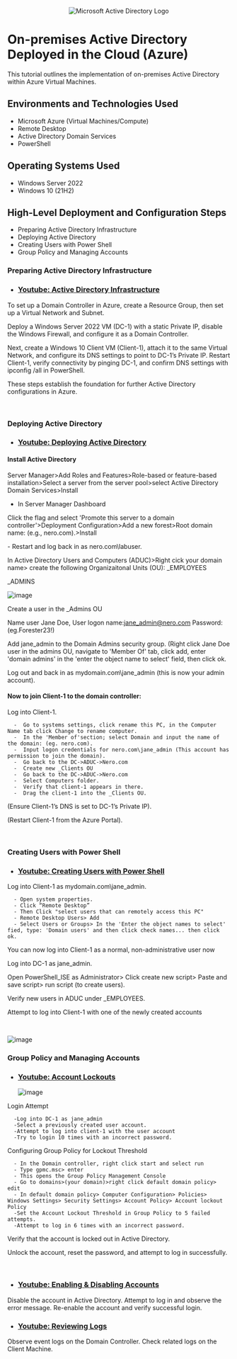 <p align="center">
<img src="https://i.imgur.com/pU5A58S.png" alt="Microsoft Active Directory Logo"/>
</p>

<h1>On-premises Active Directory Deployed in the Cloud (Azure)</h1>
This tutorial outlines the implementation of on-premises Active Directory within Azure Virtual Machines.<br />




<h2>Environments and Technologies Used</h2>

- Microsoft Azure (Virtual Machines/Compute)
- Remote Desktop
- Active Directory Domain Services
- PowerShell

<h2>Operating Systems Used </h2>

- Windows Server 2022
- Windows 10 (21H2)

<h2>High-Level Deployment and Configuration Steps</h2>

-  Preparing Active Directory Infrastructure
-  Deploying Active Directory
-  Creating Users with Power Shell
-  Group Policy and Managing Accounts

<h3>Preparing Active Directory Infrastructure</h3>

- ### [Youtube: Active Directory Infrastructure](https://youtu.be/NdzmEvoZbUU)

<p>

To set up a Domain Controller in Azure, create a Resource Group, then set up a Virtual Network and Subnet. 

Deploy a Windows Server 2022 VM (DC-1) with a static Private IP, disable the Windows Firewall, and configure it as a Domain Controller. 

Next, create a Windows 10 Client VM (Client-1), attach it to the same Virtual Network, and configure its DNS settings to point to DC-1’s Private IP. Restart Client-1, verify connectivity by pinging DC-1, and confirm DNS settings with ipconfig /all in PowerShell. 

These steps establish the foundation for further Active Directory configurations in Azure.


</p>
</br>

<h3>Deploying Active Directory</h3>

- ### [Youtube: Deploying Active Directory](https://youtu.be/K609TSbxmj0)


<h4>Install Active Directory</h4>

<p> Server Manager>Add Roles and Features>Role-based or feature-based installation>Select a server from the server pool>select Active Directory Domain Services>Install

- In Server Manager Dashboard

Click the flag and select 'Promote this server to a domain controller'>Deployment Configuration>Add a new forest>Root domain name: (e.g., nero.com).>Install </p>

<p>
- Restart and log back in as nero.com\labuser.

In Active Directory Users and Computers (ADUC)>Right cick your domain name> create the following Organizaitonal Units (OU):
_EMPLOYEES

_ADMINS
</p> 

![image](https://github.com/user-attachments/assets/9a8a322b-5d82-4e03-a313-25b8152bbe45)

<p>

Create a user in the _Admins OU 
  
Name user Jane Doe, User logon name:jane_admin@nero.com Password:(eg.Forester23!)

Add jane_admin to the Domain Admins security group. (Right click Jane Doe user in the admins OU, navigate to 'Member Of' tab, click add, 
enter 'domain admins' in the 'enter the object name to select' field, then click ok.

Log out and back in as mydomain.com\jane_admin (this is now your admin account).
</p>

<h4>Now to join Client-1 to the domain controller:</h4>

<p>
Log into Client-1.

      -  Go to systems settings, click rename this PC, in the Computer Name tab click Change to rename computer.
      -  In the 'Member of'section; select Domain and input the name of the domain: (eg. nero.com).
      -  Input logon credentials for nero.com\jane_admin (This account has permission to join the domain).
      -  Go back to the DC->ADUC->Nero.com
      -  Create new _Clients OU
      -  Go back to the DC->ADUC->Nero.com
      -  Select Computers folder. 
      -  Verify that client-1 appears in there.
      -  Drag the client-1 into the _Clients OU.
      
(Ensure Client-1’s DNS is set to DC-1’s Private IP).

(Restart Client-1 from the Azure Portal).

</p>
</br>

<h3>Creating Users with Power Shell</h3>

- ### [Youtube: Creating Users with Power Shell](https://youtu.be/ETuLQhwHp9s)


<p>
  Log into Client-1 as mydomain.com\jane_admin.
  
      - Open system properties.
      - Click “Remote Desktop”
      - Then Click "select users that can remotely access this PC"
      - Remote Desktop Users> Add
      - Select Users or Groups> In the 'Enter the object names to select' fied, type: 'Domain users' and then click check names... then click ok.

You can now log into Client-1 as a normal, non-administrative user now
</p>

<p>
Log into DC-1 as jane_admin.

Open PowerShell_ISE as Administrator> Click create new script> Paste and save script> run script (to create users).

Verify new users in ADUC under _EMPLOYEES.

Attempt to log into Client-1 with one of the newly created accounts

</p>
<br />

![image](https://github.com/user-attachments/assets/7b5c660e-da04-4b2a-a31b-a85781a5c911)


<h3>Group Policy and Managing Accounts</h3>

- ### [Youtube: Account Lockouts](https://www.youtube.com/watch?v=Exgmu6gjWGI)

  ![image](https://github.com/user-attachments/assets/77a8978f-abaa-4764-adf7-5f5a1099a65a)


<p>
  Login Attempt
  
      -Log into DC-1 as jane_admin
      -Select a previously created user account.
      -Attempt to log into client-1 with the user account
      -Try to login 10 times with an incorrect password.

Configuring Group Policy for Lockout Threshold

      - In the Domain controller, right click start and select run
      - Type gpmc.msc> enter
      - This opens the Group Policy Management Console
      - Go to domains>(your domain)>right click default domain policy> edit
      - In default domain policy> Computer Configuration> Policies> Windows Settings> Security Settings> Account Policy> Account lockout Policy
      -Set the Account Lockout Threshold in Group Policy to 5 failed attempts.
      -Attempt to log in 6 times with an incorrect password.

Verify that the account is locked out in Active Directory.

Unlock the account, reset the password, and attempt to log in successfully. </p> </br>



- ### [Youtube: Enabling & Disabling Accounts](https://www.youtube.com/watch?v=rrAw88eMW74)

<p> Disable the account in Active Directory.
Attempt to log in and observe the error message.
Re-enable the account and verify successful login.
</p>


- ### [Youtube: Reviewing Logs](https://www.youtube.com/watch?v=Onkr8PGxfp8)

<p> Observe event logs on the Domain Controller.
Check related logs on the Client Machine.</p></br>


